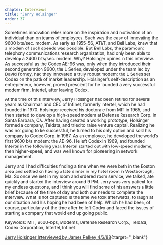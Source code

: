 ```yaml
---
chapter: Interviews
title: "Jerry Holsinger"
order: 37
---
```


Sometimes innovation relies more on the inspiration and motivation of an individual than on teams of employees. Such was the case of innovating the 9600 bits/sec. modem. As early as 1955-56, AT&T, and Bell Labs, knew that a modem of such speeds was possible. But Bell Labs, the paramount telephony communications research organization, had only been able to develop a 2400 bits/sec. modem. Why? Holsinger opines in this interview. As successful as the Codex AE-96 was, only when they introduced their second generation 9600, the L Series, developed under the team led by David Forney, had they innovated a truly robust modem: the L Series set Codex on the path of market leadership. Holsinger’s self-description as an entrepreneur, however, proved prescient for he founded a very successful modem firm, Intertel, after leaving Codex.

At the time of this interview, Jerry Holsinger had been retired for several years as Chairman and CEO of Infinet, formerly Intertel, which he had founded in 1970. Holsinger received his doctorate from MIT in 1965, and then started to develop a high-speed modem at Defense Research Corp. in Santa Barbara, CA. After having created a working prototype, Holsinger formed a company, Teldata, and tried to raise venture capital. Realizing he was not going to be successful, he turned to his only option and sold his company to Codex Corp. in 1967. As an employee, he developed the world’s first 9600 b/s modem: the AE-96. He left Codex in 1969, and founded Intertel in the following year. Intertel started out with low-speed modems, then higher-speed, and was well known for pioneering in network management.

Jerry and I had difficulties finding a time when we were both in the Boston area and settled on having a late dinner in my hotel room in Westborough, Ma. So once we met in my room and ordered room service, we talked, ate quickly and started the interview around 9 PM. Jerry was very patient for my endless questions, and I think you will find some of his answers a little brief because of the time of day and both our needs to complete the interview. What is not captured is the time we took afterwards, to laugh at our situation and his hoping he had been of help. Which he had been, of course, particularly of the time after he left Codex and faced the issues of starting a company that would end up going public.

Keywords: MIT, 9600-bps, Modems, Defense Research Corp., Teldata, Codex Corporation, Intertel, Infinet

[Jerry Holsinger Interviewed by James Pelkey 4/6/88](https://archive.computerhistory.org/resources/access/text/2016/04/102738129-05-01-acc.pdf){:target="_blank"}

